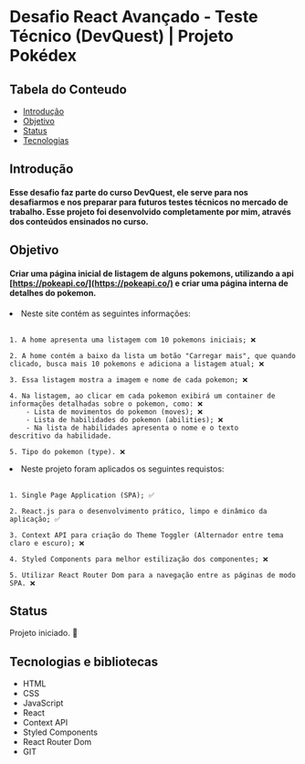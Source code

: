 # Desafio React Avançado - Teste Técnico (DevQuest) | Projeto Pokédex

## Tabela do Conteudo

<ul>
<li><a href="#introdução">Introdução</a></li>
<li><a href="#objetivo">Objetivo</a></li>
<li><a href="#status">Status</a></li>
<!-- <li><a href="#curiosidade">Curiosidade</a></li> -->
<li><a href="#tecnologias">Tecnologias</a></li>
</ul>

## Introdução

#### Esse desafio faz parte do curso DevQuest, ele serve para nos desafiarmos e nos preparar para futuros testes técnicos no mercado de trabalho. Esse projeto foi desenvolvido completamente por mim, através dos conteúdos ensinados no curso.

## Objetivo

#### Criar uma página inicial de listagem de alguns pokemons, utilizando a api [https://pokeapi.co/](https://pokeapi.co/) e criar uma página interna de detalhes do pokemon.

<li>Neste site contém as seguintes informações:<br><br>

    1. A home apresenta uma listagem com 10 pokemons iniciais; ❌

    2. A home contém a baixo da lista um botão "Carregar mais", que quando clicado, busca mais 10 pokemons e adiciona a listagem atual; ❌

    3. Essa listagem mostra a imagem e nome de cada pokemon; ❌

    4. Na listagem, ao clicar em cada pokemon exibirá um container de informações detalhadas sobre o pokemon, como: ❌
        - Lista de movimentos do pokemon (moves); ❌
        - Lista de habilidades do pokemon (abilities); ❌
        - Na lista de habilidades apresenta o nome e o texto
    descritivo da habilidade.

    5. Tipo do pokemon (type). ❌

<li>Neste projeto foram aplicados os seguintes requistos:<br><br>

    1. Single Page Application (SPA); ✅

    2. React.js para o desenvolvimento prático, limpo e dinâmico da aplicação; ✅
    
    3. Context API para criação do Theme Toggler (Alternador entre tema claro e escuro); ❌

    4. Styled Components para melhor estilização dos componentes; ❌
    
    5. Utilizar React Router Dom para a navegação entre as páginas de modo SPA. ❌


## Status

Projeto iniciado. 🥰

<!-- ### Layout Desktop / Mobile
<img src="./src/gif/projeto-funcionando.gif" alt="Gif do desafio funcionando em ambas as telas"> -->

<!-- ## Curiosidade

Este desafio me proporcionou muita satisfação ao concluí-lo. Além disso, pude observar a qualidade da estrutura e organização do código, que são ensinadas pelos professores do curso DevQuest no módulo de JavaScript. Consegui compreender todas as explicações sobre a construção do código e pude concluir as 3 solicitações, mantendo a estrutura original do código. -->

## Tecnologias e bibliotecas

- HTML
- CSS
- JavaScript
- React
- Context API
- Styled Components
- React Router Dom
- GIT

<!-- - [@vitejs/plugin-react](https://github.com/vitejs/vite-plugin-react/blob/main/packages/plugin-react/README.md) uses [Babel](https://babeljs.io/) for Fast Refresh
- [@vitejs/plugin-react-swc](https://github.com/vitejs/vite-plugin-react-swc) uses [SWC](https://swc.rs/) for Fast Refresh -->
